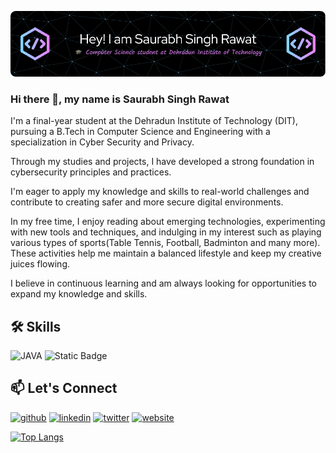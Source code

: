 ![B.TECH CSE final year student](https://github.com/saurabh-rawat-03/saurabh-rawat-03/blob/main/github-header-image.png)

### Hi there 👋, my name is Saurabh Singh Rawat

I'm a final-year student at the Dehradun Institute of Technology (DIT), pursuing a B.Tech in Computer Science and Engineering with a specialization in Cyber Security and Privacy.

Through my studies and projects, I have developed a strong foundation in cybersecurity principles and practices.

I'm eager to apply my knowledge and skills to real-world challenges and contribute to creating safer and more secure digital environments.

In my free time, I enjoy reading about emerging technologies, experimenting with new tools and techniques, and indulging in my interest such as playing various types of sports(Table Tennis, Football, Badminton and many more). These activities help me maintain a balanced lifestyle and keep my creative juices flowing.

I believe in continuous learning and am always looking for opportunities to expand my knowledge and skills.

## 🛠️ Skills

![JAVA](https://img.shields.io/badge/logo-javascript-blue?logo=javascript&logoColor=f5f5f5)
![Static Badge](https://img.shields.io/badge/java)



## 📫 Let's Connect

[<img src='https://cdn.jsdelivr.net/npm/simple-icons@3.0.1/icons/github.svg' alt='github' height='40'>](https://github.com/saurabh-rawat-03)  [<img src='https://cdn.jsdelivr.net/npm/simple-icons@3.0.1/icons/linkedin.svg' alt='linkedin' height='40'>](https://www.linkedin.com/in/saurabh-singh-rawat-ssr/)  [<img src='https://cdn.jsdelivr.net/npm/simple-icons@3.0.1/icons/twitter.svg' alt='twitter' height='40'>](https://twitter.com/100rabtwts)  [<img src='https://cdn.jsdelivr.net/npm/simple-icons@3.0.1/icons/icloud.svg' alt='website' height='40'>](https://saurabh-rawat-03.github.io/Portfolio-ssr/)  


[![Top Langs](https://github-readme-stats.vercel.app/api/top-langs/?username=saurabh-rawat-03)](https://github.com/anuraghazra/github-readme-stats)


<!--
**saurabh-rawat-03/saurabh-rawat-03** is a ✨ _special_ ✨ repository because its `README.md` (this file) appears on your GitHub profile.

Here are some ideas to get you started:

- 🔭 I’m currently working on ...
- 🌱 I’m currently learning ...
- 👯 I’m looking to collaborate on ...
- 🤔 I’m looking for help with ...
- 💬 Ask me about ...
- 📫 How to reach me: ...
- 😄 Pronouns: ...
- ⚡ Fun fact: ...
-->
